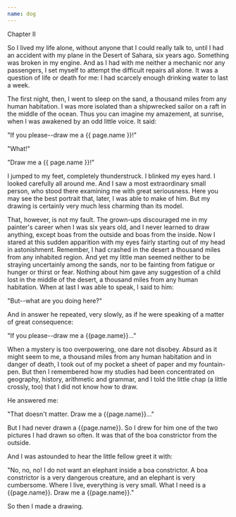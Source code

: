 ```yaml
---
name: dog
---
```


Chapter II

So I lived my life alone, without anyone that I could really talk to, until I had an accident with my plane in the Desert of Sahara, six years ago. Something was broken in my engine. And as I had with me neither a mechanic nor any passengers, I set myself to attempt the difficult repairs all alone. It was a question of life or death for me: I had scarcely enough drinking water to last a week.

The first night, then, I went to sleep on the sand, a thousand miles from any human habitation. I was more isolated than a shipwrecked sailor on a raft in the middle of the ocean. Thus you can imagine my amazement, at sunrise, when I was awakened by an odd little voice. It said:

"If you please--draw me a {{ page.name }}!"

"What!"

"Draw me a {{ page.name }}!"

I jumped to my feet, completely thunderstruck. I blinked my eyes hard. I looked carefully all around me. And I saw a most extraordinary small person, who stood there examining me with great seriousness. Here you may see the best portrait that, later, I was able to make of him. But my drawing is certainly very much less charming than its model.

That, however, is not my fault. The grown-ups discouraged me in my painter's career when I was six years old, and I never learned to draw anything, except boas from the outside and boas from the inside.
Now I stared at this sudden apparition with my eyes fairly starting out of my head in astonishment. Remember, I had crashed in the desert a thousand miles from any inhabited region. And yet my little man seemed neither to be straying uncertainly among the sands, nor to be fainting from fatigue or hunger or thirst or fear. Nothing about him gave any suggestion of a child lost in the middle of the desert, a thousand miles from any human habitation. When at last I was able to speak, I said to him:

"But--what are you doing here?"

And in answer he repeated, very slowly, as if he were speaking of a matter of great consequence:

"If you please--draw me a {{page.name}}..."

When a mystery is too overpowering, one dare not disobey. Absurd as it might seem to me, a thousand miles from any human habitation and in danger of death, I took out of my pocket a sheet of paper and my fountain-pen. But then I remembered how my studies had been concentrated on geography, history, arithmetic and grammar, and I told the little chap (a little crossly, too) that I did not know how to draw. 

He answered me:

"That doesn't matter. Draw me a {{page.name}}..."

But I had never drawn a {{page.name}}. So I drew for him one of the two pictures I had drawn so often. It was that of the boa constrictor from the outside. 

And I was astounded to hear the little fellow greet it with:

"No, no, no! I do not want an elephant inside a boa constrictor. A boa constrictor is a very dangerous creature, and an elephant is very cumbersome. Where I live, everything is very small. What I need is a {{page.name}}. Draw me a {{page.name}}."

So then I made a drawing.


